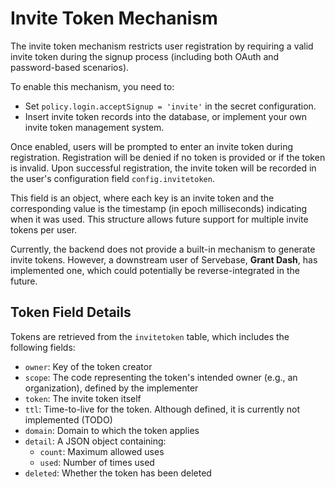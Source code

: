# Invite Token Mechanism

The invite token mechanism restricts user registration by requiring a valid invite token during the signup process (including both OAuth and password-based scenarios).

To enable this mechanism, you need to:

- Set `policy.login.acceptSignup = 'invite'` in the secret configuration.
- Insert invite token records into the database, or implement your own invite token management system.

Once enabled, users will be prompted to enter an invite token during registration. Registration will be denied if no token is provided or if the token is invalid. Upon successful registration, the invite token will be recorded in the user's configuration field `config.invitetoken`.

This field is an object, where each key is an invite token and the corresponding value is the timestamp (in epoch milliseconds) indicating when it was used. This structure allows future support for multiple invite tokens per user.

Currently, the backend does not provide a built-in mechanism to generate invite tokens. However, a downstream user of Servebase, **Grant Dash**, has implemented one, which could potentially be reverse-integrated in the future.


## Token Field Details

Tokens are retrieved from the `invitetoken` table, which includes the following fields:

- `owner`: Key of the token creator
- `scope`: The code representing the token's intended owner (e.g., an organization), defined by the implementer
- `token`: The invite token itself
- `ttl`: Time-to-live for the token. Although defined, it is currently not implemented (TODO)
- `domain`: Domain to which the token applies
- `detail`: A JSON object containing:
  - `count`: Maximum allowed uses
  - `used`: Number of times used
- `deleted`: Whether the token has been deleted
